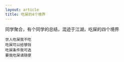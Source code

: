 ```yaml
---
layout: article
title: 吃屎的4个境界
---
```


同学聚合，有个同学的总结，混迹于江湖，吃屎的四个境界

```
世人吃屎我不吃
吃屎可以给够钱
吃屎条件我可选
要我吃屎请随便
```
